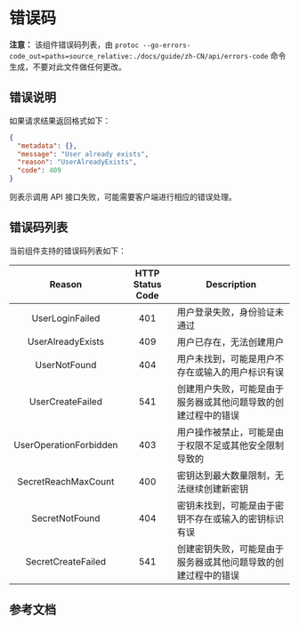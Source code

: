 # 错误码

**注意：** 该组件错误码列表，由 `protoc --go-errors-code_out=paths=source_relative:./docs/guide/zh-CN/api/errors-code` 命令生成，不要对此文件做任何更改。

## 错误说明

如果请求结果返回格式如下：
```json
{
  "metadata": {},
  "message": "User already exists",
  "reason": "UserAlreadyExists",
  "code": 409
}
```

则表示调用 API 接口失败，可能需要客户端进行相应的错误处理。

## 错误码列表

当前组件支持的错误码列表如下：

| Reason | HTTP Status Code | Description |
| :----: | :--------------: | ----------- |
| UserLoginFailed | 401 |  用户登录失败，身份验证未通过 |
| UserAlreadyExists | 409 |  用户已存在，无法创建用户 |
| UserNotFound | 404 |  用户未找到，可能是用户不存在或输入的用户标识有误 |
| UserCreateFailed | 541 |  创建用户失败，可能是由于服务器或其他问题导致的创建过程中的错误 |
| UserOperationForbidden | 403 |  用户操作被禁止，可能是由于权限不足或其他安全限制导致的 |
| SecretReachMaxCount | 400 |  密钥达到最大数量限制，无法继续创建新密钥 |
| SecretNotFound | 404 |  密钥未找到，可能是由于密钥不存在或输入的密钥标识有误 |
| SecretCreateFailed | 541 |  创建密钥失败，可能是由于服务器或其他问题导致的创建过程中的错误 |

## 参考文档
